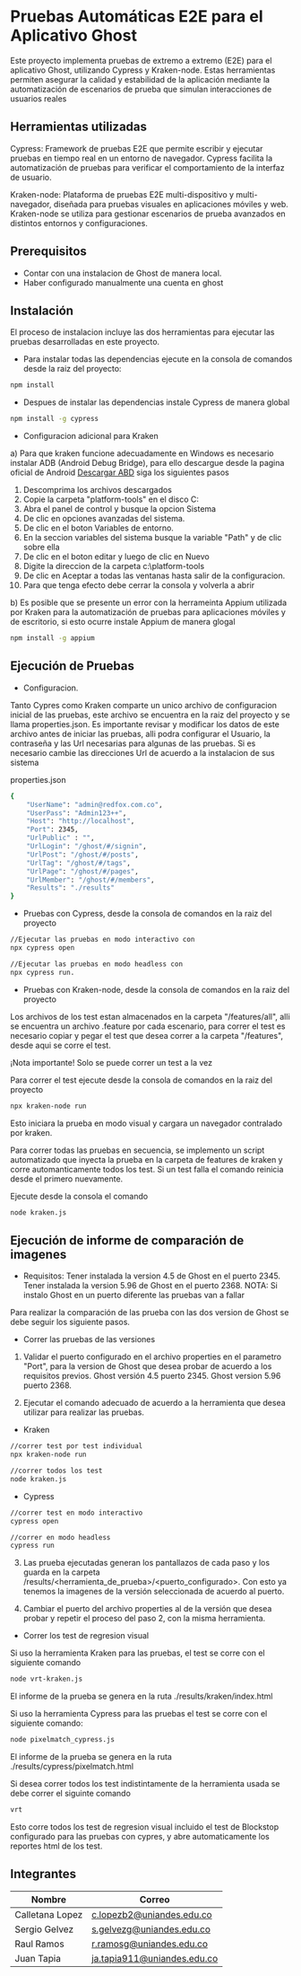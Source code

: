 # Pruebas Automáticas E2E para el Aplicativo Ghost

Este proyecto implementa pruebas de extremo a extremo (E2E) para el aplicativo Ghost, 
utilizando Cypress y Kraken-node. Estas herramientas permiten asegurar la calidad y 
estabilidad de la aplicación mediante la automatización de escenarios de prueba que 
simulan interacciones de usuarios reales

## Herramientas utilizadas

Cypress: Framework de pruebas E2E que permite escribir y ejecutar pruebas en tiempo real 
en un entorno de navegador. Cypress facilita la automatización de pruebas para verificar 
el comportamiento de la interfaz de usuario.

Kraken-node: Plataforma de pruebas E2E multi-dispositivo y multi-navegador, diseñada 
para pruebas visuales en aplicaciones móviles y web. Kraken-node se utiliza para gestionar 
escenarios de prueba avanzados en distintos entornos y configuraciones.

## Prerequisitos

* Contar con una instalacion de Ghost de manera local.
* Haber configurado manualmente una cuenta en ghost

## Instalación
El proceso de instalacion incluye las dos herramientas para ejecutar las pruebas
desarrolladas en este proyecto.

* Para instalar todas las dependencias ejecute en la consola de comandos desde la raiz del proyecto:

```bash
npm install
```

* Despues de instalar las dependencias instale Cypress de manera global
 
```bash
npm install -g cypress
```

* Configuracion adicional para Kraken

a) Para que kraken funcione adecuadamente en Windows es necesario instalar ADB (Android Debug Bridge), para ello
descargue desde la pagina oficial de Android 
<a href="https://developer.android.com/studio/releases/platform-tools">Descargar ABD</a> siga los siguientes pasos

1. Descomprima los archivos descargados
2. Copie la carpeta "platform-tools" en el disco C:
3. Abra el panel de control y busque la opcion Sistema
4. De clic en opciones avanzadas del sistema.
5. De clic en el boton Variables de entorno.
6. En la seccion variables del sistema busque la variable "Path" y de clic sobre ella
7. De clic en el boton editar y luego de clic en Nuevo
8. Digite la direccion de la carpeta c:\platform-tools
9. De clic en Aceptar a todas las ventanas hasta salir de la configuracion.
10. Para que tenga efecto debe cerrar la consola y volverla a abrir

b) Es posible que se presente un error con la herrameinta Appium utilizada por Kraken para 
la automatización de pruebas para aplicaciones móviles y de escritorio, si esto ocurre instale Appium de 
manera glogal

```bash
npm install -g appium
```


## Ejecución de Pruebas

* Configuracion.

Tanto Cypres como Kraken comparte un unico archivo de configuracion inicial de las pruebas, este archivo 
se encuentra en la raiz del proyecto y se llama properties.json. Es importante revisar y modificar los datos
de este archivo antes de iniciar las pruebas, alli podra configurar el Usuario, la contraseña y las Url 
necesarias para algunas de las pruebas. Si es necesario cambie las direcciones Url de acuerdo a la instalacion
de sus sistema

properties.json
```bash
{
    "UserName": "admin@redfox.com.co",
    "UserPass": "Admin123++",
    "Host": "http://localhost",
    "Port": 2345,
    "UrlPublic" : "",
    "UrlLogin": "/ghost/#/signin",
    "UrlPost": "/ghost/#/posts",
    "UrlTag": "/ghost/#/tags",
    "UrlPage": "/ghost/#/pages",
    "UrlMember": "/ghost/#/members",
    "Results": "./results"
}

```

* Pruebas con Cypress, desde la consola de comandos en la raiz del proyecto

```bash
//Ejecutar las pruebas en modo interactivo con 
npx cypress open 

//Ejecutar las pruebas en modo headless con 
npx cypress run.
```



* Pruebas con Kraken-node, desde la consola de comandos en la raiz del proyecto

Los archivos de los test estan almacenados en la carpeta "/features/all", alli se encuentra
un archivo .feature por cada escenario, para correr el test es necesario copiar y pegar el 
test que desea correr a la carpeta "/features", desde aqui se corre el test.

¡Nota importante! Solo se puede correr un test a la vez

Para correr el test ejecute desde la consola de comandos en la raiz del proyecto

```bash
npx kraken-node run
```

Esto iniciara la prueba en modo visual y cargara un navegador contralado por kraken.

Para correr todas las pruebas en secuencia, se implemento un script automatizado que inyecta 
la prueba en la carpeta de features de kraken y corre automanticamente todos los test. Si un test falla el comando reinicia desde el primero nuevamente.

Ejecute desde la consola el comando
```bash
node kraken.js
```


## Ejecución de informe de comparación de imagenes

* Requisitos: 
Tener instalada la version 4.5 de Ghost en el puerto 2345.
Tener instalada la version 5.96 de Ghost en el puerto 2368.
NOTA: Si instalo Ghost en un puerto diferente las pruebas van a fallar

Para realizar la comparación de las prueba con las dos version de Ghost se debe seguir los siguiente pasos.

* Correr las pruebas de las versiones

1. Validar el puerto configurado en el archivo properties en el parametro "Port", para la version de Ghost que desea probar de acuerdo a los requisitos previos.
Ghost versión 4.5 puerto 2345. 
Ghost version 5.96 puerto 2368.

2. Ejecutar el comando adecuado de acuerdo a la herramienta que desea utilizar para realizar las pruebas.
* Kraken
```bash
//correr test por test individual
npx kraken-node run 

//correr todos los test
node kraken.js
```
* Cypress
```bash
//correr test en modo interactivo 
cypress open 

//correr en modo headless
cypress run
```
3. Las prueba ejecutadas generan los pantallazos de cada paso y los guarda en la carpeta /results/<herramienta_de_prueba>/<puerto_configurado>. Con esto ya tenemos la imagenes de la versión seleccionada de acuerdo al puerto.

4. Cambiar el puerto del archivo properties al de la versión que desea probar y repetir el proceso del paso 2, con la misma herramienta.

* Correr los test de regresion visual

Si uso la herramienta Kraken para las pruebas, el test se corre con el siguiente comando 
```bash
node vrt-kraken.js
```
El informe de la prueba se genera en la ruta ./results/kraken/index.html


Si uso la herramienta Cypress para las pruebas el test se corre con el siguiente comando:

```bash
node pixelmatch_cypress.js
```
El informe de la prueba se genera en la ruta ./results/cypress/pixelmatch.html

Si desea correr todos los test indistintamente de la herramienta usada se debe correr el siguinte comando
```bash
vrt
```
Esto corre todos los test de regresion visual incluido el test de Blockstop configurado para las pruebas con cypres, y abre automaticamente los reportes html de los test.


## Integrantes
Nombre | Correo
-------|---------
Calletana Lopez  | c.lopezb2@uniandes.edu.co
Sergio Gelvez | s.gelvezg@uniandes.edu.co
Raul Ramos | r.ramosg@uniandes.edu.co
Juan Tapia | ja.tapia911@uniandes.edu.co

